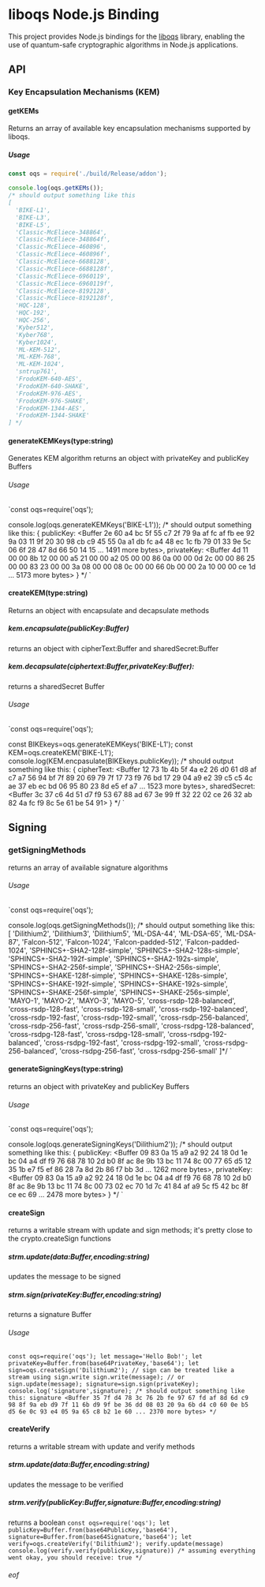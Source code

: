 # liboqs Node.js Binding

This project provides Node.js bindings for the [liboqs](https://github.com/open-quantum-safe/liboqs) library, enabling the use of quantum-safe cryptographic algorithms in Node.js applications.

## API

### Key Encapsulation Mechanisms (KEM)

#### getKEMs

Returns an array of available key encapsulation mechanisms supported by liboqs.

##### Usage

```javascript
const oqs = require('./build/Release/addon');

console.log(oqs.getKEMs());
/* should output something like this
[
  'BIKE-L1',
  'BIKE-L3',
  'BIKE-L5',
  'Classic-McEliece-348864',
  'Classic-McEliece-348864f',
  'Classic-McEliece-460896',
  'Classic-McEliece-460896f',
  'Classic-McEliece-6688128',
  'Classic-McEliece-6688128f',
  'Classic-McEliece-6960119',
  'Classic-McEliece-6960119f',
  'Classic-McEliece-8192128',
  'Classic-McEliece-8192128f',
  'HQC-128',
  'HQC-192',
  'HQC-256',
  'Kyber512',
  'Kyber768',
  'Kyber1024',
  'ML-KEM-512',
  'ML-KEM-768',
  'ML-KEM-1024',
  'sntrup761',
  'FrodoKEM-640-AES',
  'FrodoKEM-640-SHAKE',
  'FrodoKEM-976-AES',
  'FrodoKEM-976-SHAKE',
  'FrodoKEM-1344-AES',
  'FrodoKEM-1344-SHAKE'
] */
```

#### generateKEMKeys(type:string)
Generates KEM algorithm returns an object with privateKey and publicKey Buffers
###### Usage
`const oqs=require('oqs');

console.log(oqs.generateKEMKeys('BIKE-L1'));
/* should output something like this:
{
  publicKey: <Buffer 2e 60 a4 bc 5f 55 c7 2f 79 9a af fc af fb ee 92 9a 03 11 9f 20 30 98 cb c9 45 55 0a a1 db fc a4 48 ec 1c fb 79 01 33 9e 5c 06 6f 28 47 8d 66 50 14 15 ... 1491 more bytes>,
  privateKey: <Buffer 4d 11 00 00 8b 12 00 00 a5 21 00 00 a2 05 00 00 86 0a 00 00 0d 2c 00 00 86 25 00 00 83 23 00 00 3a 08 00 00 08 0c 00 00 66 0b 00 00 2a 10 00 00 ce 1d ... 5173 more bytes>
}
 */
`
#### createKEM(type:string)
Returns an object with encapsulate and decapsulate methods

##### kem.encapsulate(publicKey:Buffer)
returns an object with cipherText:Buffer and sharedSecret:Buffer

##### kem.decapsulate(ciphertext:Buffer,privateKey:Buffer):  
returns a sharedSecret Buffer

###### Usage
`const oqs=require('oqs');

const BIKEkeys=oqs.generateKEMKeys('BIKE-L1');
const KEM=oqs.createKEM('BIKE-L1');
console.log(KEM.encpasulate(BIKEkeys.publicKey));
/* should output something like this:
{
  cipherText: <Buffer 12 73 1b 4b 5f 4a e2 26 d0 61 d8 af c7 a7 56 94 bf 7f 89 20 69 79 7f 17 73 f9 76 bd 17 29 04 a9 e2 39 c5 c5 4c ae 37 eb ec bd 06 95 80 23 8d e5 ef a7 ... 1523 more bytes>,
  sharedSecret: <Buffer 3c 37 c6 4d 51 d7 f9 53 67 88 ad 67 3e 99 ff 32 22 02 ce 26 32 ab 82 4a fc f9 8c 5e 61 be 54 91>
}
*/
`
## Signing
### getSigningMethods
returns an array of available signature algorithms
###### Usage
`const oqs=require('oqs');

console.log(oqs.getSigningMethods());
/* should output something like this:
[
  'Dilithium2',
  'Dilithium3',
  'Dilithium5',
  'ML-DSA-44',
  'ML-DSA-65',
  'ML-DSA-87',
  'Falcon-512',
  'Falcon-1024',
  'Falcon-padded-512',
  'Falcon-padded-1024',
  'SPHINCS+-SHA2-128f-simple',
  'SPHINCS+-SHA2-128s-simple',
  'SPHINCS+-SHA2-192f-simple',
  'SPHINCS+-SHA2-192s-simple',
  'SPHINCS+-SHA2-256f-simple',
  'SPHINCS+-SHA2-256s-simple',
  'SPHINCS+-SHAKE-128f-simple',
  'SPHINCS+-SHAKE-128s-simple',
  'SPHINCS+-SHAKE-192f-simple',
  'SPHINCS+-SHAKE-192s-simple',
  'SPHINCS+-SHAKE-256f-simple',
  'SPHINCS+-SHAKE-256s-simple',
  'MAYO-1',
  'MAYO-2',
  'MAYO-3',
  'MAYO-5',
  'cross-rsdp-128-balanced',
  'cross-rsdp-128-fast',
  'cross-rsdp-128-small',
  'cross-rsdp-192-balanced',
  'cross-rsdp-192-fast',
  'cross-rsdp-192-small',
  'cross-rsdp-256-balanced',
  'cross-rsdp-256-fast',
  'cross-rsdp-256-small',
  'cross-rsdpg-128-balanced',
  'cross-rsdpg-128-fast',
  'cross-rsdpg-128-small',
  'cross-rsdpg-192-balanced',
  'cross-rsdpg-192-fast',
  'cross-rsdpg-192-small',
  'cross-rsdpg-256-balanced',
  'cross-rsdpg-256-fast',
  'cross-rsdpg-256-small'
]*/
`

#### generateSigningKeys(type:string)
returns an object with privateKey and publicKey Buffers
###### Usage
`const oqs=require('oqs');

console.log(oqs.generateSigningKeys('Dilithium2'));
/* should output something like this:
{
  publicKey: <Buffer 09 83 0a 15 a9 a2 92 24 18 0d 1e bc 04 a4 df f9 76 68 78 10 2d b0 8f ac 8e 9b 13 bc 11 74 8c 00 77 65 d5 12 35 1b e7 f5 ef 86 28 7a 8d 2b 86 f7 bb 3d ... 1262 more bytes>,
  privateKey: <Buffer 09 83 0a 15 a9 a2 92 24 18 0d 1e bc 04 a4 df f9 76 68 78 10 2d b0 8f ac 8e 9b 13 bc 11 74 8c 00 73 02 ec 70 1d 7c 41 84 af a9 5c f5 42 bc 8f ce ec 69 ... 2478 more bytes>
} */
`

#### createSign
returns a writable stream with update and sign methods; it's pretty close to the crypto.createSign functions
##### strm.update(data:Buffer,encoding:string)
updates the message to be signed
##### strm.sign(privateKey:Buffer,encoding:string)
returns a signature Buffer
###### Usage
`const oqs=require('oqs');
let message='Hello Bob!';
let privateKey=Buffer.from(base64PrivateKey,'base64');
let sign=oqs.createSign('Dilithium2');
// sign can be treated like a stream using sign.write
sign.write(message); // or sign.update(message);
signature=sign.sign(privateKey);
console.log('signature',signature);
/* should output something like this:
signature <Buffer 35 7f d4 78 3c 76 2b fe 97 67 fd af 8d 6d c9 98 8f 9a eb d9 7f 11 6b d9 9f be 36 dd 08 03 20 9a 6b d4 c0 60 0e b5 d5 6e 0c 93 e4 05 9a 65 c8 b2 1e 60 ... 2370 more bytes>
 */
`

#### createVerify
returns a writable stream with update and verify methods
##### strm.update(data:Buffer,encoding:string)
updates the message to be verified
##### strm.verify(publicKey:Buffer,signature:Buffer,encoding:string)
returns a boolean
`const oqs=require('oqs');
let publicKey=Buffer.from(base64PublicKey,'base64'),
	signature=Buffer.from(base64Signature,'base64');
let verify=oqs.createVerify('Dilithium2');
verify.update(message)
console.log(verify.verify(publicKey,signature))
/* assuming everything went okay, you should receive:
true
*/
`

###### eof
